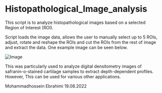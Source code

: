 # Histopathological_Image_analysis
 This script is to analyze histopathological images based on 
 a selected Region of Interest (ROI).  
 
 Script loads the image data, allows the user to manually select up to 5
 ROIs, adjust, rotate and reshape the ROIs and cut the ROIs from the rest of image
 and extract the data. One example image can be seen below.
 

![Image](https://user-images.githubusercontent.com/109335350/185562948-3f6a108a-b407-43a3-80fa-31a1461d7284.jpg)

 
 This was particularly used to analyze digital densitometry images of  safranin-o-stained cartilage samples
 to extract depth-dependent profiles. However, This can be used for various other applications.
 
 Mohammadhossein Ebrahimi 19.08.2022
